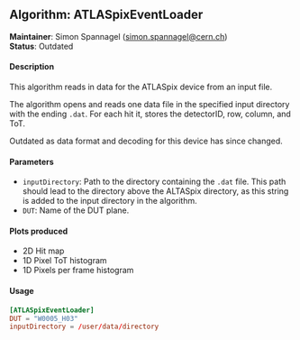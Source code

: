 ## Algorithm: ATLASpixEventLoader
**Maintainer**: Simon Spannagel (<simon.spannagel@cern.ch>)   
**Status**: Outdated   

#### Description
This algorithm reads in data for the ATLASpix device from an input file.

The algorithm opens and reads one data file in the specified input directory with the ending `.dat`. For each hit it, stores the detectorID, row, column, and ToT.

Outdated as data format and decoding for this device has since changed.

#### Parameters
* `inputDirectory`: Path to the directory containing the `.dat` file. This path should lead to the directory above the ALTASpix directory, as this string is added to the input directory in the algorithm.
* `DUT`: Name of the DUT plane.

#### Plots produced
* 2D Hit map
* 1D Pixel ToT histogram
* 1D Pixels per frame histogram

#### Usage
```toml
[ATLASpixEventLoader]
DUT = "W0005_H03"
inputDirectory = /user/data/directory
```
